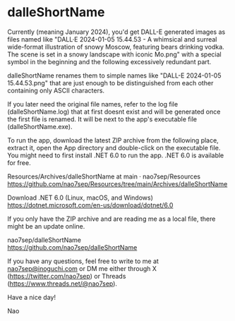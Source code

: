 ﻿# dalleShortName

Currently (meaning January 2024), you'd get DALL-E generated images as files named like "DALL·E 2024-01-05 15.44.53 - A whimsical and surreal wide-format illustration of snowy Moscow, featuring bears drinking vodka. The scene is set in a snowy landscape with iconic Mo.png" with a special symbol in the beginning and the following excessively redundant part.

dalleShortName renames them to simple names like "DALL-E 2024-01-05 15.44.53.png" that are just enough to be distinguished from each other containing only ASCII characters.

If you later need the original file names, refer to the log file (dalleShortName.log) that at first doesnt exist and will be generated once the first file is renamed. It will be next to the app's executable file (dalleShortName.exe).

To run the app, download the latest ZIP archive from the following place, extract it, open the App directory and double-click on the executable file. You might need to first install .NET 6.0 to run the app. .NET 6.0 is available for free.

Resources/Archives/dalleShortName at main · nao7sep/Resources
https://github.com/nao7sep/Resources/tree/main/Archives/dalleShortName

Download .NET 6.0 (Linux, macOS, and Windows)<br/>
https://dotnet.microsoft.com/en-us/download/dotnet/6.0

If you only have the ZIP archive and are reading me as a local file, there might be an update online.

nao7sep/dalleShortName<br/>
https://github.com/nao7sep/dalleShortName

If you have any questions, feel free to write to me at nao7sep@inoguchi.com or DM me either through X (https://twitter.com/nao7sep) or Threads (https://www.threads.net/@nao7sep).

Have a nice day!

Nao
